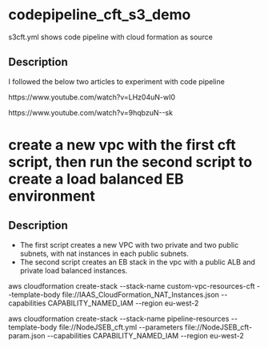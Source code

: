 # codepipeline_cft_s3_demo
s3cft.yml shows code pipeline with cloud formation as source

## Description
I followed the below two articles to experiment with code pipeline

<p>https://www.youtube.com/watch?v=LHz04uN-wI0</p>
<p>https://www.youtube.com/watch?v=9hqbzuN--sk</p>


# create a new vpc with the first cft script, then run the second script to create a load balanced EB environment

## Description
* The first script creates a new VPC with two private and two public subnets, with nat instances in each public subnets.
* The second script creates an EB stack in the vpc with a public ALB and private load balanced instances.

<p>aws cloudformation create-stack --stack-name custom-vpc-resources-cft --template-body file://IAAS_CloudFormation_NAT_Instances.json --capabilities CAPABILITY_NAMED_IAM --region eu-west-2</p>
<p>aws cloudformation create-stack --stack-name pipeline-resources --template-body file://NodeJSEB_cft.yml --parameters file://NodeJSEB_cft-param.json --capabilities CAPABILITY_NAMED_IAM --region eu-west-2</p>